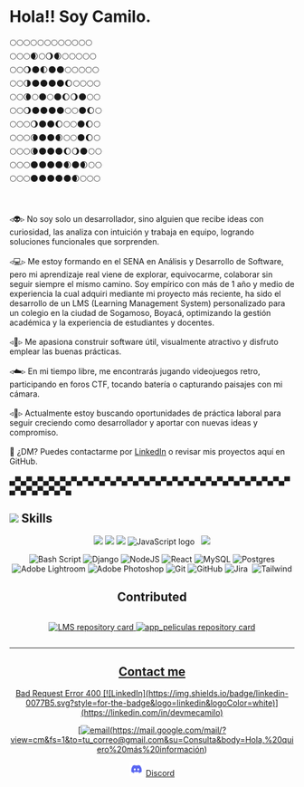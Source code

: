 <!-- INTRODUCTION -->
<h1> Hola!! Soy Camilo. </h1>

🌕🌕🌕🌕🌕🌕🌕🌕🌕🌕🌕🌕  
🌕🌕🌕🌒🌕🌖🌒🌕🌕🌕🌕🌕  
🌕🌕🌖🌑🌓🌑🌑🌕🌕🌕🌕🌕  
🌕🌕🌗🌑🌑🌑🌑🌔🌕🌕🌕🌕  
🌕🌕🌘🌕🌑🌕🌑🌔🌖🌑🌕🌕  
🌕🌕🌖🌑🌑🌑🌑🌕🌕🌑🌔🌕  
🌕🌕🌕🌖🌑🌑🌔🌕🌕🌑🌔🌕  
🌕🌕🌕🌘🌑🌑🌒🌕🌕🌑🌔🌕  
🌕🌕🌕🌘🌑🌑🌑🌔🌖🌑🌕🌕  
🌕🌕🌕🌑🌑🌑🌑🌒🌑🌒🌕🌕  
🌕🌕🌕🌑🌑🌑🌑🌑🌒🌕🌕🌕


<br><br>◃👽▹ No soy solo un desarrollador, sino alguien que recibe ideas con curiosidad, las analiza con intuición y trabaja en equipo, logrando soluciones funcionales que sorprenden.<br><br>◃💻▹ Me estoy formando en el SENA en Análisis y Desarrollo de Software, pero mi aprendizaje real viene de explorar, equivocarme, colaborar sin seguir siempre el mismo camino. Soy empírico con más de 1 año y medio de experiencia la cual adquiri mediante mi proyecto más reciente, ha sido el desarrollo de un LMS (Learning Management System) personalizado para un colegio en la ciudad de Sogamoso, Boyacá, optimizando la gestión académica y la experiencia de estudiantes y docentes.<br><br>◃💎▹ Me apasiona construir software útil, visualmente atractivo y disfruto emplear las buenas prácticas.<br><br>◃☁️▹ En mi tiempo libre, me encontrarás jugando videojuegos retro, participando en foros CTF, tocando batería o capturando paisajes con mi cámara.<br><br>◃🌲▹ Actualmente estoy buscando oportunidades de práctica laboral para seguir creciendo como desarrollador y aportar con nuevas ideas y compromiso.<br><br>📩 ¿DM? Puedes contactarme por [LinkedIn](https://www.linkedin.com/in/devmecamilo/) o revisar mis proyectos aquí en GitHub.<br><br>▄▀▄▀▄▀▄▀▄▀▄▀▄▀▄▀▄▀▄▀▄▀▄▀▄▀▄▀▄▀▄▀▄▀▄▀▄▀▄▀▄▀▄▀▄▀▄▀▄▀▄▀▄▀▄▀▄▀▄▀▄


<!-- SKILLS -->
 <h2>  <img src = "https://media2.giphy.com/media/QssGEmpkyEOhBCb7e1/giphy.gif?cid=ecf05e47a0n3gi1bfqntqmob8g9aid1oyj2wr3ds3mg700bl&rid=giphy.gif" width = 32px> Skills </h2>

<!--START_SECTION:colourise-->
<p align=center>
<img src="https://img.shields.io/badge/python-3670A0?style=for-the-badge&logo=python&logoColor=ffdd54"/>
<img src="https://img.shields.io/badge/-HTML5-007FFF?style=for-the-badge&logo=html5"/>
<img src="https://img.shields.io/badge/-CSS-0000FF?style=for-the-badge&logo=css3"/>
<span><img src="https://img.shields.io/badge/JavaScript-323330?style=for-the-badge&logo=javascript&logoColor=F7DF1E" alt="JavaScript logo" title="JavaScript" height="25" /></span>
&nbsp;
<img src="https://img.shields.io/badge/-Docker-FF0080?style=for-the-badge&logo=docker"/></p>
<!--END_SECTION:colourise-->
<div align="center">


![Bash Script](https://img.shields.io/badge/bash_script-%23121011.svg?style=for-the-badge&logo=gnu-bash&logoColor=white) 
![Django](https://img.shields.io/badge/django-%23092E20.svg?style=for-the-badge&logo=django&logoColor=white) 
![NodeJS](https://img.shields.io/badge/node.js-6DA55F?style=for-the-badge&logo=node.js&logoColor=white) 
![React](https://img.shields.io/badge/react-%2320232a.svg?style=for-the-badge&logo=react&logoColor=%2361DAFB)
![MySQL](https://img.shields.io/badge/mysql-4479A1.svg?style=for-the-badge&logo=mysql&logoColor=white) 
![Postgres](https://img.shields.io/badge/postgres-%23316192.svg?style=for-the-badge&logo=postgresql&logoColor=white) <br>
![Adobe Lightroom](https://img.shields.io/badge/Adobe%20Lightroom-31A8FF.svg?style=for-the-badge&logo=Adobe%20Lightroom&logoColor=white) 
![Adobe Photoshop](https://img.shields.io/badge/adobe%20photoshop-%2331A8FF.svg?style=for-the-badge&logo=adobe%20photoshop&logoColor=white) 
![Git](https://img.shields.io/badge/git-%23F05033.svg?style=for-the-badge&logo=git&logoColor=white) 
![GitHub](https://img.shields.io/badge/github-%23121011.svg?style=for-the-badge&logo=github&logoColor=white) 
![Jira](https://img.shields.io/badge/jira-%230A0FFF.svg?style=for-the-badge&logo=jira&logoColor=white)&nbsp;
![Tailwind](https://img.shields.io/badge/tailwindcss-%2338B2AC.svg?style=for-the-badge&logo=tailwind-css&logoColor=white) 


<!-- CONTRIBUTIONS -->
<!-- enlaces href + imágenes (repo/username) -->
<h2> Contributed </h2>
<div style="display: flex; justify-content: center; gap: 10px; flex-wrap: wrap;">
   <p align="center">
      <!-- Repositorio: devmecamilo/LMS -->
      <a href="https://github.com/devmecamilo/LMS" target="_blank">
        <img 
            src="https://github-readme-stats.vercel.app/api/pin/?username=devmecamilo&repo=LMS&show_icons=true&theme=midnight-purple&hide_border=true&cache_seconds=60" 
            alt="LMS repository card"
        >
      </a>
       <!-- Repositorio: devmecamilo/app_peliculas -->
      <a href="https://github.com/devmecamilo/app_peliculas" target="_blank">
        <img 
            src="https://github-readme-stats.vercel.app/api/pin/?username=devmecamilo&repo=app_peliculas&show_icons=true&theme=midnight-purple&hide_border=true&cache_seconds=60" 
            alt="app_peliculas repository card"
        >
  </div>
<hr>





<!-- CONTACT-->
<h2> Contact me </h2>
Bad Request
Error 400
[![LinkedIn](https://img.shields.io/badge/linkedin-0077B5.svg?style=for-the-badge&logo=linkedin&logoColor=white)](https://linkedin.com/in/devmecamilo) 

[![email](https://img.shields.io/static/v1?message=Email&logo=gmail&label=&color=A084DC&logoColor=white&labelColor=&style=for-the-badge)(https://mail.google.com/mail/?view=cm&fs=1&to=tu_correo@gmail.com&su=Consulta&body=Hola,%20quiero%20más%20información)

 <a><img height="25" src="https://raw.githubusercontent.com/github/explore/80688e429a7d4ef2fca1e82350fe8e3517d3494d/topics/discord/discord.png"> [Discord](https://discord.gg/xswSheRrd2)</a>



